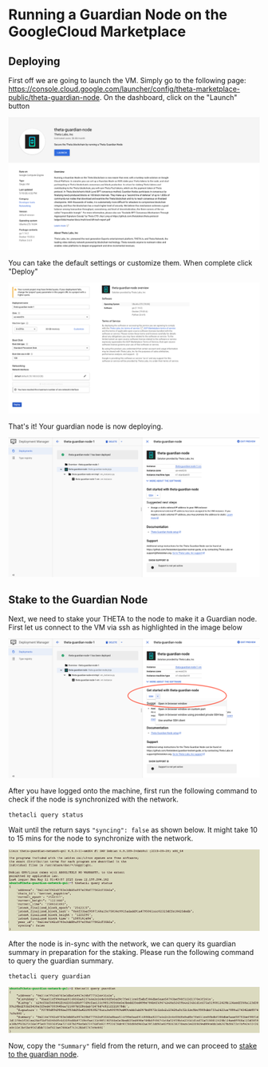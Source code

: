 # Running a Guardian Node on the GoogleCloud Marketplace

## Deploying

First off we are going to launch the VM. Simply go to the following page: 
https://console.cloud.google.com/launcher/config/theta-marketplace-public/theta-guardian-node. On the dashboard, click on the "Launch" button

![](./images/gcp_marketplace/1_launcher_landing_page.png)

You can take the default settings or customize them.  When complete click "Deploy"

![](./images/gcp_marketplace/2_launcher_config.png)

That's it! Your guardian node is now deploying.

![](./images/gcp_marketplace/3_deploying.png)

## Stake to the Guardian Node

Next, we need to stake your THETA to the node to make it a Guardian node. First let us connect to the VM via ssh as highlighted in the image below

![](./images/gcp_marketplace/4_log_onto_the_vm.png)

After you have logged onto the machine, first run the following command to check if the node is synchronized with the network.

```
thetacli query status
```

Wait until the return says `"syncing": false` as shown below. It might take 10 to 15 mins for the node to synchronize with the network.

![](./images/gcp_marketplace/5_query_status.png)

After the node is in-sync with the network, we can query its guardian summary in preparation for the staking. Please run the following command to query the guardian summary.

```
thetacli query guardian
```

![](./images/gcp_marketplace/6_query_guardian.png)

Now, copy the `"Summary"` field from the return, and we can proceed to [stake to the guardian node](./STAKING.md).

